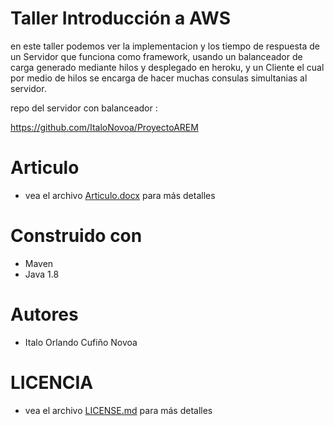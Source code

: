# Taller Introducción a AWS

en este taller podemos ver la implementacion y los tiempo de respuesta de un Servidor que funciona como framework, usando un balanceador de carga generado mediante hilos y desplegado en heroku, y un Cliente el cual por medio de hilos se encarga de hacer muchas consulas simultanias al servidor.

repo del servidor con balanceador :

https://github.com/ItaloNovoa/ProyectoAREM
# Articulo
- vea el archivo [Articulo.docx](Articulo.docx) para más detalles

# Construido con
- Maven
- Java 1.8

# Autores

- Italo Orlando Cufiño Novoa
# LICENCIA
- vea el archivo [LICENSE.md](https://github.com/ItaloNovoa/Taller-de-Introducci-n-a-AWS/blob/master/LICENSE.md) para más detalles
